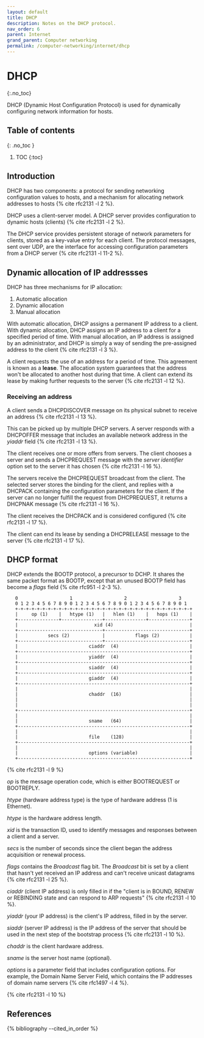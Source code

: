 ```yaml
---
layout: default
title: DHCP
description: Notes on the DHCP protocol.
nav_order: 6
parent: Internet
grand_parent: Computer networking
permalink: /computer-networking/internet/dhcp
---
```


<!-- prettier-ignore-start -->

# DHCP
{:.no_toc}

DHCP (Dynamic Host Configuration Protocol) is used for dynamically configuring network information for hosts.

## Table of contents
{: .no_toc }

1. TOC
{:toc}

<!-- prettier-ignore-end -->

## Introduction

DHCP has two components: a protocol for sending networking configuration values to hosts, and a mechanism for allocating network addresses to hosts {% cite rfc2131 -l 2 %}.

DHCP uses a client-server model. A DHCP server provides configuration to dynamic hosts (clients) {% cite rfc2131 -l 2 %}.

The DHCP service provides persistent storage of network parameters for clients, stored as a key-value entry for each client. The protocol messages, sent over UDP, are the interface for accessing configuration parameters from a DHCP server {% cite rfc2131 -l 11-2 %}.

## Dynamic allocation of IP addressses

DHCP has three mechanisms for IP allocation:

1. Automatic allocation
2. Dynamic allocation
3. Manual allocation

With automatic allocation, DHCP assigns a permanent IP address to a client. With dynamic allocation, DHCP assigns an IP address to a client for a specified period of time. With manual allocation, an IP address is assigned by an administrator, and DHCP is simply a way of sending the pre-assigned address to the client {% cite rfc2131 -l 3 %}.

A client requests the use of an address for a period of time. This agreement is known as a **lease**. The allocation system guarantees that the address won't be allocated to another host during that time. A client can extend its lease by making further requests to the server {% cite rfc2131 -l 12 %}.

### Receiving an address

A client sends a DHCPDISCOVER message on its physical subnet to receive an address {% cite rfc2131 -l 13 %}.

This can be picked up by multiple DHCP servers. A server responds with a DHCPOFFER message that includes an available network address in the _yiaddr_ field {% cite rfc2131 -l 13 %}.

The client receives one or more offers from servers. The client chooses a server and sends a DHCPREQUEST message with the _server identifier_ option set to the server it has chosen {% cite rfc2131 -l 16 %}.

The servers receive the DHCPREQUEST broadcast from the client. The selected server stores the binding for the client, and replies with a DHCPACK containing the configuration parameters for the client. If the server can no longer fulfill the request from DHCPREQUEST, it returns a DHCPNAK message {% cite rfc2131 -l 16 %}.

The client receives the DHCPACK and is considered configured {% cite rfc2131 -l 17 %}.

The client can end its lease by sending a DHCPRELEASE message to the server {% cite rfc2131 -l 17 %}.

## DHCP format

DHCP extends the BOOTP protocol, a precursor to DCHP. It shares the same packet format as BOOTP, except that an unused BOOTP field has become a _flags_ field {% cite rfc951 -l 2-3 %}.

```
   0                   1                   2                   3
   0 1 2 3 4 5 6 7 8 9 0 1 2 3 4 5 6 7 8 9 0 1 2 3 4 5 6 7 8 9 0 1
   +-+-+-+-+-+-+-+-+-+-+-+-+-+-+-+-+-+-+-+-+-+-+-+-+-+-+-+-+-+-+-+-+
   |     op (1)    |   htype (1)   |   hlen (1)    |   hops (1)    |
   +---------------+---------------+---------------+---------------+
   |                            xid (4)                            |
   +-------------------------------+-------------------------------+
   |           secs (2)            |           flags (2)           |
   +-------------------------------+-------------------------------+
   |                          ciaddr  (4)                          |
   +---------------------------------------------------------------+
   |                          yiaddr  (4)                          |
   +---------------------------------------------------------------+
   |                          siaddr  (4)                          |
   +---------------------------------------------------------------+
   |                          giaddr  (4)                          |
   +---------------------------------------------------------------+
   |                                                               |
   |                          chaddr  (16)                         |
   |                                                               |
   |                                                               |
   +---------------------------------------------------------------+
   |                                                               |
   |                          sname   (64)                         |
   +---------------------------------------------------------------+
   |                                                               |
   |                          file    (128)                        |
   +---------------------------------------------------------------+
   |                                                               |
   |                          options (variable)                   |
   +---------------------------------------------------------------+
```

{% cite rfc2131 -l 9 %}

_op_ is the message operation code, which is either BOOTREQUEST or BOOTREPLY.

_htype_ (hardware address type) is the type of hardware address (1 is Ethernet).

_htype_ is the hardware address length.

_xid_ is the transaction ID, used to identify messages and responses between a client and a server.

_secs_ is the number of seconds since the client began the address acquisition or renewal process.

_flags_ contains the _Broadcast_ flag bit. The _Broadcast_ bit is set by a client that hasn't yet received an IP address and can't receive unicast datagrams {% cite rfc2131 -l 25 %}.

_ciaddr_ (client IP address) is only filled in if the "client is in BOUND, RENEW or REBINDING state and can respond to ARP requests" {% cite rfc2131 -l 10 %}.

_yiaddr_ (your IP address) is the client's IP address, filled in by the server.

_siaddr_ (server IP address) is the IP address of the server that should be used in the next step of the bootstrap process {% cite rfc2131 -l 10 %}.

_chaddr_ is the client hardware address.

_sname_ is the server host name (optional).

_options_ is a parameter field that includes configuration options. For example, the Domain Name Server Field, which contains the IP addresses of domain name servers {% cite rfc1497 -l 4 %}.

{% cite rfc2131 -l 10 %}

## References

{% bibliography --cited_in_order %}
